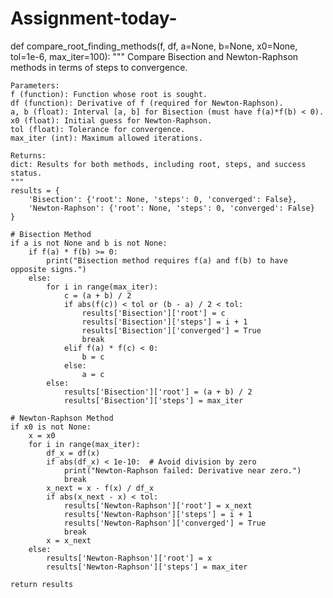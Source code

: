 # Assignment-today-
def compare_root_finding_methods(f, df, a=None, b=None, x0=None, tol=1e-6, max_iter=100):
    """
    Compare Bisection and Newton-Raphson methods in terms of steps to convergence.

    Parameters:
    f (function): Function whose root is sought.
    df (function): Derivative of f (required for Newton-Raphson).
    a, b (float): Interval [a, b] for Bisection (must have f(a)*f(b) < 0).
    x0 (float): Initial guess for Newton-Raphson.
    tol (float): Tolerance for convergence.
    max_iter (int): Maximum allowed iterations.

    Returns:
    dict: Results for both methods, including root, steps, and success status.
    """
    results = {
        'Bisection': {'root': None, 'steps': 0, 'converged': False},
        'Newton-Raphson': {'root': None, 'steps': 0, 'converged': False}
    }

    # Bisection Method
    if a is not None and b is not None:
        if f(a) * f(b) >= 0:
            print("Bisection method requires f(a) and f(b) to have opposite signs.")
        else:
            for i in range(max_iter):
                c = (a + b) / 2
                if abs(f(c)) < tol or (b - a) / 2 < tol:
                    results['Bisection']['root'] = c
                    results['Bisection']['steps'] = i + 1
                    results['Bisection']['converged'] = True
                    break
                elif f(a) * f(c) < 0:
                    b = c
                else:
                    a = c
            else:
                results['Bisection']['root'] = (a + b) / 2
                results['Bisection']['steps'] = max_iter

    # Newton-Raphson Method
    if x0 is not None:
        x = x0
        for i in range(max_iter):
            df_x = df(x)
            if abs(df_x) < 1e-10:  # Avoid division by zero
                print("Newton-Raphson failed: Derivative near zero.")
                break
            x_next = x - f(x) / df_x
            if abs(x_next - x) < tol:
                results['Newton-Raphson']['root'] = x_next
                results['Newton-Raphson']['steps'] = i + 1
                results['Newton-Raphson']['converged'] = True
                break
            x = x_next
        else:
            results['Newton-Raphson']['root'] = x
            results['Newton-Raphson']['steps'] = max_iter

    return results
